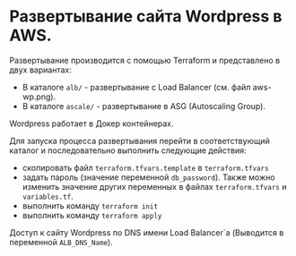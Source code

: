 # Развертывание сайта Wordpress в AWS.
Развертывание производится с помощью Terraform и представлено в двух вариантах:
- В каталоге ```alb/``` - развертывание с Load Balancer (см. файл aws-wp.png).
- В каталоге ```ascale/``` - развертывание в ASG (Autoscaling Group).

Wordpress работает в Докер контейнерах.

Для запуска процесса развертывания перейти в соответствующий каталог и последовательно выполнить следующие действия:
- скопировать файл ```terraform.tfvars.template``` в ```terraform.tfvars```
- задать пароль (значение переменной ```db_password```). Также можно изменить значение других переменных в файлах ```terraform.tfvars``` и ```variables.tf```.
- выполнить команду ``` terraform init ```
- выполнить команду ``` terraform apply ```

Доступ к сайту Wordpress по DNS имени Load Balancer`a (Выводится в переменной ```ALB_DNS_Name```).

